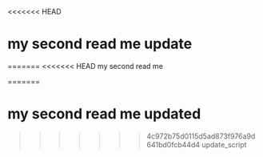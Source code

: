 <<<<<<< HEAD
# my second read me update
=======
<<<<<<< HEAD
my second read me

=======
# my second read me updated
>>>>>>> 4c972b75d0115d5ad873f976a9d641bd0fcb44d4
>>>>>>> update_script
